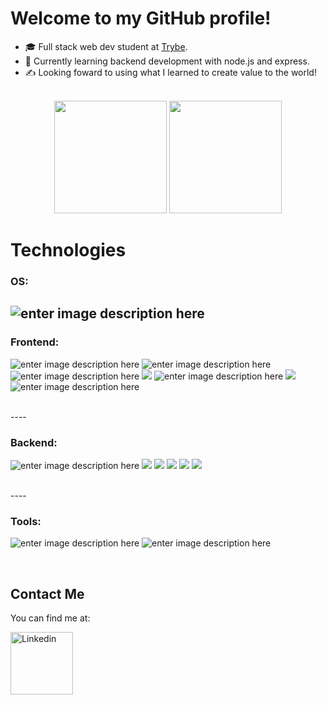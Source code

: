 # Welcome to my GitHub profile!



- 🎓 Full stack web dev student at [Trybe](https://www.betrybe.com/).
- 🌱 Currently learning backend development with node.js and express.
- ✍️ Looking foward to using what I learned to create value to the world!

<br>
<div align="center">
  <img height="180em" src="https://github-readme-stats.vercel.app/api?username=qzbrainon&show_icons=true&theme=github_dark&include_all_commits=true&count_private=true"/>
  <img height="180em" src="https://github-readme-stats.vercel.app/api/top-langs/?username=qzbrainon&layout=compact&langs_count=7&theme=github_dark"/>
</div>



# Technologies


### OS:
![enter image description here](https://img.shields.io/badge/Linux-white?style=for-the-badge&logo=linux&logoColor=black)
----

### Frontend:

![enter image description here](https://img.shields.io/badge/HTML-orange?style=for-the-badge&logo=html5&logoColor=white)
![enter image description here](https://img.shields.io/badge/CSS-blue?&style=for-the-badge&logo=css3&logoColor=white)
![enter image description here](https://img.shields.io/badge/JavaScript-F7DF1E?style=for-the-badge&logo=javascript&logoColor=black)
![](https://img.shields.io/badge/Typescript-blue?style=for-the-badge&logo=Typescript&logoColor=white)
![enter image description here](https://img.shields.io/badge/react-black?style=for-the-badge&logo=react&logoColor=blue)
![](https://img.shields.io/badge/Redux-white?style=for-the-badge&logo=Redux&logoColor=purple)
![enter image description here](https://img.shields.io/badge/Jest-orange?style=for-the-badge&logo=jest&logoColor=white)

<br>
----

### Backend:
![enter image description here](https://img.shields.io/badge/Node.js-black?style=for-the-badge&logo=Node.js&logoColor=green)
![](https://img.shields.io/badge/Express.js-black?style=for-the-badge&logo=Express&logoColor=green)
![](https://img.shields.io/badge/Docker-blue?style=for-the-badge&logo=Docker&logoColor=white)
![](https://img.shields.io/badge/MySql-black?style=for-the-badge&logo=MySql&logoColor=blue)
![](https://img.shields.io/badge/MongoDB-black?style=for-the-badge&logo=MongoDB&logoColor=green)
![](https://img.shields.io/badge/Sequelize-black?style=for-the-badge&logo=Sequelize&logoColor=lightblue)

<br>
----

### Tools:

![enter image description here](https://img.shields.io/badge/Git-black?style=for-the-badge&logo=git&logoColor=orange)
![enter image description here](https://img.shields.io/badge/github-white?style=for-the-badge&logo=github&logoColor=black)

<br>

## Contact Me

You can find me at: 

<a href="https://www.linkedin.com/in/brainon-queiroz/" target="blank">
  <img align="center" alt="Linkedin" width="100px" src="https://img.shields.io/badge/-Linkedin-2361B8?style=for-the-badge&logo=linkedin" />
</a>

